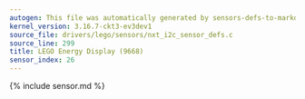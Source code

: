 ```yaml
---
autogen: This file was automatically generated by sensors-defs-to-markdown.py
kernel_version: 3.16.7-ckt3-ev3dev1
source_file: drivers/lego/sensors/nxt_i2c_sensor_defs.c
source_line: 299
title: LEGO Energy Display (9668)
sensor_index: 26
---
```


{% include sensor.md %}

